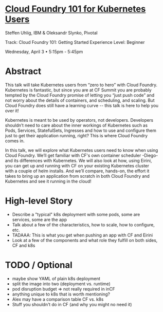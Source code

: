 # [Cloud Foundry 101 for Kubernetes Users](https://cfna19.sched.com/event/KJCK/cloud-foundry-101-for-kubernetes-users-steffen-uhlig-ibm-oleksandr-slynko-pivotal)

Steffen Uhlig, IBM & Oleksandr Slynko, Pivotal

Track: Cloud Foundry 101: Getting Started
Experience Level: Beginner

Wednesday, April 3 • 5:15pm - 5:45pm

# Abstract

This talk will take Kubernetes users from “zero to hero” with Cloud Foundry. Kubernetes is fantastic, but since you are at CF Summit you are probably tempted by the Cloud Foundry promise of letting you “just push code” and not worry about the details of containers, and scheduling, and scaling. But Cloud Foundry does still have a learning curve -- this talk is here to help you over it!

Kubernetes is meant to be used by operators, not developers. Developers shouldn’t need to care about the inner workings of Kubernetes such as Pods, Services, StatefulSets, Ingresses and how to use and configure them just to get their application running, right? This is where Cloud Foundry comes in.

In this talk, we will explore what Kubernetes users need to know when using Cloud Foundry. We’ll get familiar with CF's own container scheduler -Diego- and its differences with Kubernetes. We will also look at how, using Eirini, you can get up and running with CF on your existing Kubernetes cluster with a couple of helm installs. And we’ll compare, hands-on, the effort it takes to bring up an application from scratch in both Cloud Foundry and Kubernetes and see it running in the cloud!

# High-level Story

* Describe a "typical" k8s deployment with some pods, some are services, some are the app
* Talk about a few of the characteristics, how to scale, how to configure, etc.
* TADAAA: This is what you get when pushing an app with CF and Eirini
* Look at a few of the components and what role they fulfill on both sides, CF and k8s

# TODO / Optional

* maybe show YAML of plain k8s deployment
* split the image into two (deployment vs. runtime)
* pod disruption budget => not really required in inCF
* anything unique to k8s that is worth mentioning?
* Alex may have a comparison table CF vs. k8s
* Stuff you shouldn't do in CF (and why you might no need it)
